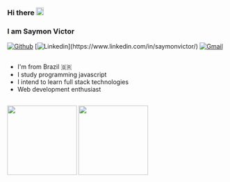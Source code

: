 ### Hi there <img src="https://raw.githubusercontent.com/iampavangandhi/iampavangandhi/master/gifs/Hi.gif" width="18px">
### I am Saymon Victor

 [![Github](https://img.shields.io/badge/-Github-000?style=flat&logo=Github&logoColor=white)](https://github.com/Symonnv)
 [![Linkedin](https://img.shields.io/badge/-LinkedIn-blue?style=flat&logo=Linkedin&logoColor=white&target="_blank")](https://www.linkedin.com/in/saymonvictor/)
 [![Gmail](https://img.shields.io/badge/-Gmail-c14438?style=flat&logo=Gmail&logoColor=white)](mailto:saymonnnvict0r@gmail.com)

##

- I'm from Brazil 🇧🇷
- I study programming javascript
- I intend to learn full stack technologies
- Web development enthusiast

##

<div>
 <img height="160px" src="https://github-readme-stats.vercel.app/api?username=Symonnv&show_icons=true&theme=dark&include_all_commits=true&count_private=true"/>
 <img height="160px" src="https://github-readme-stats.vercel.app/api/top-langs/?username=Symonnv&layout=compact&langs_count=16&theme=dark"/>
</div>
